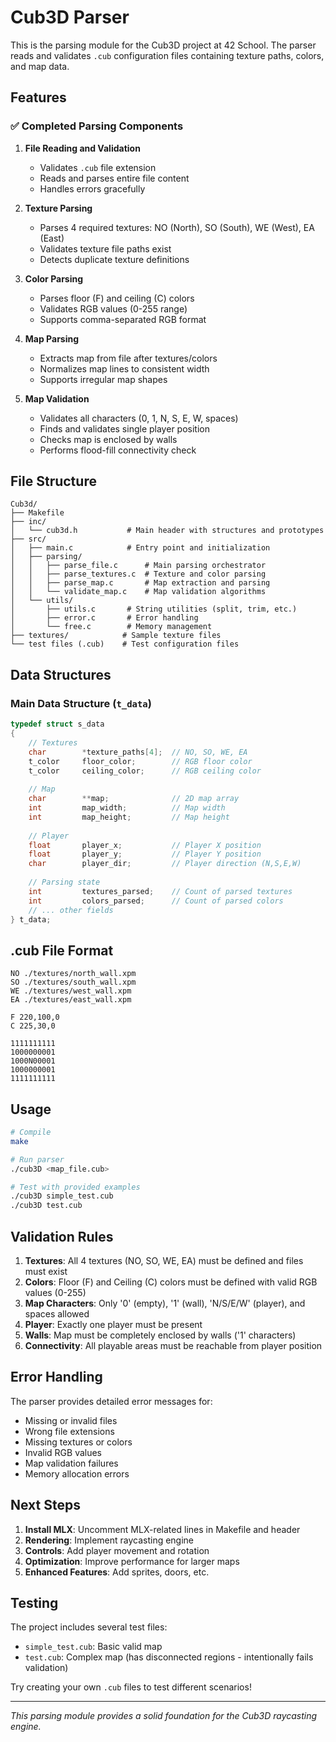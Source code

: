# Cub3D Parser

This is the parsing module for the Cub3D project at 42 School. The parser reads and validates `.cub` configuration files containing texture paths, colors, and map data.

## Features

### ✅ Completed Parsing Components

1. **File Reading and Validation**
   - Validates `.cub` file extension
   - Reads and parses entire file content
   - Handles errors gracefully

2. **Texture Parsing**
   - Parses 4 required textures: NO (North), SO (South), WE (West), EA (East)
   - Validates texture file paths exist
   - Detects duplicate texture definitions

3. **Color Parsing**
   - Parses floor (F) and ceiling (C) colors
   - Validates RGB values (0-255 range)
   - Supports comma-separated RGB format

4. **Map Parsing**
   - Extracts map from file after textures/colors
   - Normalizes map lines to consistent width
   - Supports irregular map shapes

5. **Map Validation**
   - Validates all characters (0, 1, N, S, E, W, spaces)
   - Finds and validates single player position
   - Checks map is enclosed by walls
   - Performs flood-fill connectivity check

## File Structure

```
Cub3d/
├── Makefile
├── inc/
│   └── cub3d.h           # Main header with structures and prototypes
├── src/
│   ├── main.c            # Entry point and initialization
│   ├── parsing/
│   │   ├── parse_file.c      # Main parsing orchestrator
│   │   ├── parse_textures.c  # Texture and color parsing
│   │   ├── parse_map.c       # Map extraction and parsing
│   │   └── validate_map.c    # Map validation algorithms
│   └── utils/
│       ├── utils.c       # String utilities (split, trim, etc.)
│       ├── error.c       # Error handling
│       └── free.c        # Memory management
├── textures/            # Sample texture files
└── test files (.cub)    # Test configuration files
```

## Data Structures

### Main Data Structure (`t_data`)
```c
typedef struct s_data
{
    // Textures
    char        *texture_paths[4];  // NO, SO, WE, EA
    t_color     floor_color;        // RGB floor color
    t_color     ceiling_color;      // RGB ceiling color
    
    // Map
    char        **map;              // 2D map array
    int         map_width;          // Map width
    int         map_height;         // Map height
    
    // Player
    float       player_x;           // Player X position
    float       player_y;           // Player Y position
    char        player_dir;         // Player direction (N,S,E,W)
    
    // Parsing state
    int         textures_parsed;    // Count of parsed textures
    int         colors_parsed;      // Count of parsed colors
    // ... other fields
} t_data;
```

## .cub File Format

```
NO ./textures/north_wall.xpm
SO ./textures/south_wall.xpm
WE ./textures/west_wall.xpm
EA ./textures/east_wall.xpm

F 220,100,0
C 225,30,0

1111111111
1000000001
1000N00001
1000000001
1111111111
```

## Usage

```bash
# Compile
make

# Run parser
./cub3D <map_file.cub>

# Test with provided examples
./cub3D simple_test.cub
./cub3D test.cub
```

## Validation Rules

1. **Textures**: All 4 textures (NO, SO, WE, EA) must be defined and files must exist
2. **Colors**: Floor (F) and Ceiling (C) colors must be defined with valid RGB values (0-255)
3. **Map Characters**: Only '0' (empty), '1' (wall), 'N/S/E/W' (player), and spaces allowed
4. **Player**: Exactly one player must be present
5. **Walls**: Map must be completely enclosed by walls ('1' characters)
6. **Connectivity**: All playable areas must be reachable from player position

## Error Handling

The parser provides detailed error messages for:
- Missing or invalid files
- Wrong file extensions
- Missing textures or colors
- Invalid RGB values
- Map validation failures
- Memory allocation errors

## Next Steps

1. **Install MLX**: Uncomment MLX-related lines in Makefile and header
2. **Rendering**: Implement raycasting engine
3. **Controls**: Add player movement and rotation
4. **Optimization**: Improve performance for larger maps
5. **Enhanced Features**: Add sprites, doors, etc.

## Testing

The project includes several test files:
- `simple_test.cub`: Basic valid map
- `test.cub`: Complex map (has disconnected regions - intentionally fails validation)

Try creating your own `.cub` files to test different scenarios!

---
*This parsing module provides a solid foundation for the Cub3D raycasting engine.*
